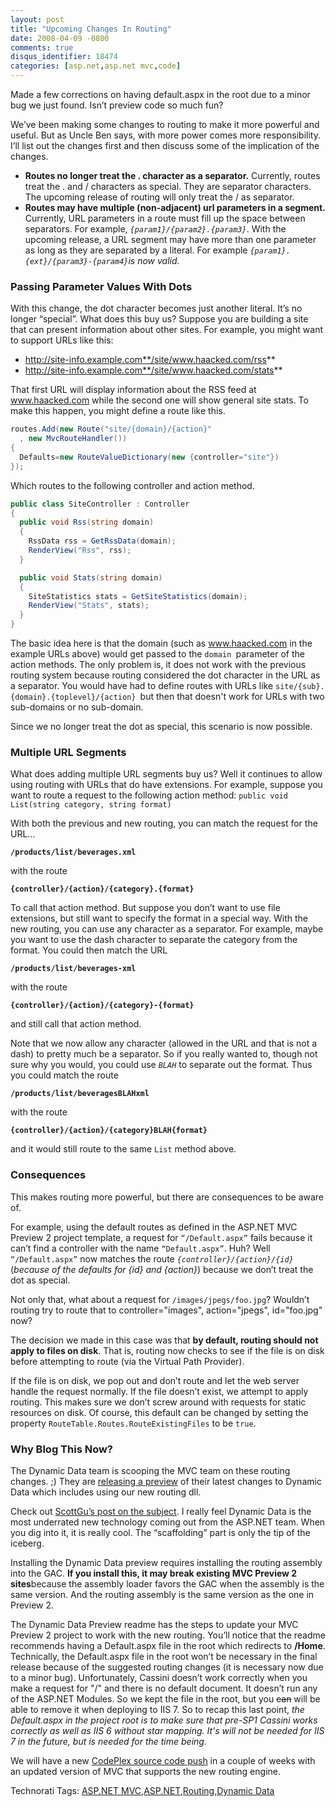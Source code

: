 ```yaml
---
layout: post
title: "Upcoming Changes In Routing"
date: 2008-04-09 -0800
comments: true
disqus_identifier: 18474
categories: [asp.net,asp.net mvc,code]
---
```

Made a few corrections on having default.aspx in the root due to a minor
bug we just found. Isn’t preview code so much fun?

We’ve been making some changes to routing to make it more powerful and
useful. But as Uncle Ben says, with more power comes more
responsibility. I’ll list out the changes first and then discuss some of
the implication of the changes.

-   **Routes no longer treat the . character as a separator.**
    Currently, routes treat the . and / characters as special. They are
    separator characters. The upcoming release of routing will only
    treat the / as separator.
-   **Routes may have multiple (non-adjacent) url parameters in a
    segment.** Currently, URL parameters in a route must fill up the
    space between separators. For example,
    *`{param1}/{param2}.{param3}`*. With the upcoming release, a URL
    segment may have more than one parameter as long as they are
    separated by a literal. For example
    *`{param1}.{ext}/{param3}-{param4}`*is now valid*.*

### Passing Parameter Values With Dots

With this change, the dot character becomes just another literal. It’s
no longer “special”. What does this buy us? Suppose you are building a
site that can present information about other sites. For example, you
might want to support URLs like this:

-   http://site-info.example.com**/site/www.haacked.com/rss**
-   http://site-info.example.com**/site/www.haacked.com/stats**

That first URL will display information about the RSS feed at
www.haacked.com while the second one will show general site stats. To
make this happen, you might define a route like this.

```csharp
routes.Add(new Route("site/{domain}/{action}" 
  , new MvcRouteHandler()) 
{ 
  Defaults=new RouteValueDictionary(new {controller="site"})  
});
```

Which routes to the following controller and action method.

```csharp
public class SiteController : Controller
{
  public void Rss(string domain)
  {
    RssData rss = GetRssData(domain);
    RenderView("Rss", rss);
  }

  public void Stats(string domain)
  {
    SiteStatistics stats = GetSiteStatistics(domain);
    RenderView("Stats", stats);
  }
}
```

The basic idea here is that the domain (such as www.haacked.com in the
example URLs above) would get passed to the `domain `parameter of the
action methods. The only problem is, it does not work with the previous
routing system because routing considered the dot character in the URL
as a separator. You would have had to define routes with URLs like
`site/{sub}.{domain}.{toplevel}/{action} `but then that doesn't work for
URLs with two sub-domains or no sub-domain.

Since we no longer treat the dot as special, this scenario is now
possible.

### Multiple URL Segments

What does adding multiple URL segments buy us? Well it continues to
allow using routing with URLs that do have extensions. For example,
suppose you want to route a request to the following action method:
`public void List(string category, string format)`

With both the previous and new routing, you can match the request for
the URL...

**`/products/list/beverages.xml`**

with the route

**`{controller}/{action}/{category}.{format}`**

To call that action method. But suppose you don’t want to use file
extensions, but still want to specify the format in a special way. With
the new routing, you can use any character as a separator. For example,
maybe you want to use the dash character to separate the category from
the format. You could then match the URL

**`/products/list/beverages-xml`**

with the route

**`{controller}/{action}/{category}-{format}`**

and still call that action method.

Note that we now allow any character (allowed in the URL and that is not
a dash) to pretty much be a separator. So if you really wanted to,
though not sure why you would, you could use *`BLAH`* to separate out
the format. Thus you could match the route

**`/products/list/beveragesBLAHxml`**

with the route

**`{controller}/{action}/{category}BLAH{format}`**

and it would still route to the same `List` method above.

### Consequences

This makes routing more powerful, but there are consequences to be aware
of.

For example, using the default routes as defined in the ASP.NET MVC
Preview 2 project template, a request for `“/Default.aspx”` fails
because it can’t find a controller with the name `“Default.aspx”`. Huh?
Well `“/Default.aspx”` now matches the route
*`{controller}/{action}/{id}`* (*because of the defaults for {id} and
{action}*) because we don’t treat the dot as special.

Not only that, what about a request for `/images/jpegs/foo.jpg`?
Wouldn’t routing try to route that to controller="images",
action="jpegs", id="foo.jpg" now?

The decision we made in this case was that **by default, routing should
not apply to files on disk**. That is, routing now checks to see if the
file is on disk before attempting to route (via the Virtual Path
Provider).

If the file is on disk, we pop out and don’t route and let the web
server handle the request normally. If the file doesn’t exist, we
attempt to apply routing. This makes sure we don’t screw around with
requests for static resources on disk. Of course, this default can be
changed by setting the property `RouteTable.Routes.RouteExistingFiles`
to be `true`.

### Why Blog This Now?

The Dynamic Data team is scooping the MVC team on these routing changes.
;) They are [releasing a
preview](http://code.msdn.microsoft.com/dynamicdata "ASP.NET Dynamic Data Preview")
of their latest changes to Dynamic Data which includes using our new
routing dll.

Check out [ScottGu’s post on the
subject](http://weblogs.asp.net/scottgu/archive/2008/04/10/asp-net-dynamic-data-preview-available.aspx "Dynamic Data Preview").
I really feel Dynamic Data is the most underrated new technology coming
out from the ASP.NET team. When you dig into it, it is really cool. The
“scaffolding” part is only the tip of the iceberg.

Installing the Dynamic Data preview requires installing the routing
assembly into the GAC. **If you install this, it may break existing MVC
Preview 2 sites**because the assembly loader favors the GAC when the
assembly is the same version. And the routing assembly is the same
version as the one in Preview 2.

The Dynamic Data Preview readme has the steps to update your MVC Preview
2 project to work with the new routing. You’ll notice that the readme
recommends having a Default.aspx file in the root which redirects to
**/Home**. Technically, the Default.aspx file in the root won’t be
necessary in the final release because of the suggested routing changes
(it is necessary now due to a minor bug). Unfortunately, Cassini doesn’t
work correctly when you make a request for "/" and there is no default
document. It doesn’t run any of the ASP.NET Modules. So we kept the file
in the root, but you ~~can~~ will be able to remove it when deploying to
IIS 7. So to recap this last point, *the Default.aspx in the project
root is to make sure that pre-SP1 Cassini works correctly as well as IIS
6 without star mapping. It's will not be needed for IIS 7 in the future,
but is needed for the time being.*

We will have a new [CodePlex source code
push](http://codeplex.com/ASPNET "CodePlex") in a couple of weeks with
an updated version of MVC that supports the new routing engine.

Technorati Tags: [ASP.NET
MVC](http://technorati.com/tags/aspnetmvc),[ASP.NET](http://technorati.com/tags/ASP.NET),[Routing](http://technorati.com/tags/Routing),[Dynamic
Data](http://technorati.com/tags/Dynamic%20Data)

